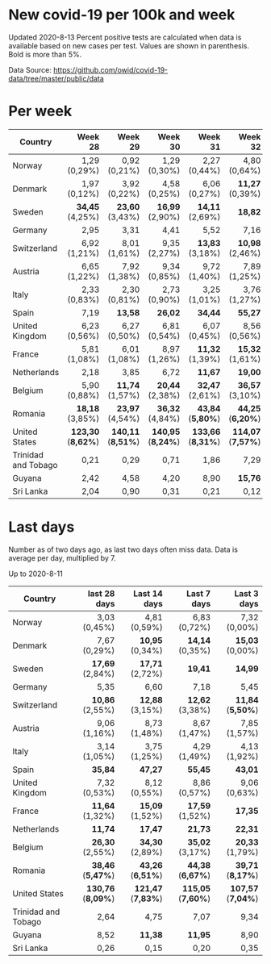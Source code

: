# New covid-19 per 100k and week
Updated 2020-8-13
Percent positive tests are calculated when data is available based on new cases per test.  Values are shown in parenthesis.  Bold is more than 5%.

Data Source: https://github.com/owid/covid-19-data/tree/master/public/data

# Per week
|Country|Week 28|Week 29|Week 30|Week 31|Week 32|Week 33|
| --- | --: | --: | --: | --: | --: | --: |
|Norway|1,29 (0,29%) |0,92 (0,21%) |1,29 (0,30%) |2,27 (0,44%) |4,80 (0,64%) |9,10 (0,00%) |
|Denmark|1,97 (0,12%) |3,92 (0,22%) |4,58 (0,25%) |6,06 (0,27%) |**11,27** (0,39%) |**18,97** (0,00%) |
|Sweden|**34,45** (4,25%) |**23,60** (3,43%) |**16,99** (2,90%) |**14,11** (2,69%) |**18,82** |**19,62** |
|Germany|2,95 |3,31 |4,41 |5,52 |7,16 |8,51 |
|Switzerland|6,92 (1,21%) |8,01 (1,61%) |9,35 (2,27%) |**13,83** (3,18%) |**10,98** (2,46%) |**14,50** (3,71%) |
|Austria|6,65 (1,22%) |7,92 (1,38%) |9,34 (0,85%) |9,72 (1,40%) |7,89 (1,25%) |**11,00** (1,54%) |
|Italy|2,33 (0,83%) |2,30 (0,81%) |2,73 (0,90%) |3,25 (1,01%) |3,76 (1,27%) |4,66 (2,19%) |
|Spain|7,19 |**13,58** |**26,02** |**34,44** |**55,27** |**76,96** |
|United Kingdom|6,23 (0,56%) |6,27 (0,50%) |6,81 (0,54%) |6,07 (0,45%) |8,56 (0,56%) |**10,40** (0,78%) |
|France|5,81 (1,08%) |6,01 (1,08%) |8,97 (1,26%) |**11,32** (1,39%) |**15,32** (1,61%) |**23,53** |
|Netherlands|2,18 |3,85 |6,72 |**11,67** |**19,00** |**26,40** |
|Belgium|5,90 (0,88%) |**11,74** (1,57%) |**20,44** (2,38%) |**32,47** (2,61%) |**36,57** (3,10%) |**13,27** (0,96%) |
|Romania|**18,18** (3,85%) |**23,97** (4,54%) |**36,32** (4,84%) |**43,84** (**5,80%**) |**44,25** (**6,20%**) |**41,43** (**7,37%**) |
|United States|**123,30** (**8,62%**) |**140,11** (**8,51%**) |**140,95** (**8,24%**) |**133,66** (**8,31%**) |**114,07** (**7,57%**) |**105,28** (**6,62%**) |
|Trinidad and Tobago|0,21 |0,29 |0,71 |1,86 |7,29 |6,38 |
|Guyana|2,42 |4,58 |4,20 |8,90 |**15,76** |**15,35** |
|Sri Lanka|2,04 |0,90 |0,31 |0,21 |0,12 |0,33 |

# Last days
Number as of two days ago, as last two days often miss data.  Data is average per day, multiplied by 7.

Up to 2020-8-11

|Country|last 28 days|Last 14 days|Last 7 days|Last 3 days|
| --- | --: | --: | --: | --: |
|Norway|3,03 (0,45%)|4,81 (0,59%)|6,83 (0,72%)|7,32 (0,00%)|
|Denmark|7,67 (0,29%)|**10,95** (0,34%)|**14,14** (0,35%)|**15,03** (0,00%)|
|Sweden|**17,69** (2,84%)|**17,71** (2,72%)|**19,41**|**14,99**|
|Germany|5,35|6,60|7,18|5,45|
|Switzerland|**10,86** (2,55%)|**12,88** (3,15%)|**12,62** (3,38%)|**11,84** (**5,50%**)|
|Austria|9,06 (1,16%)|8,73 (1,48%)|8,67 (1,47%)|7,85 (1,57%)|
|Italy|3,14 (1,05%)|3,75 (1,25%)|4,29 (1,49%)|4,13 (1,92%)|
|Spain|**35,84**|**47,27**|**55,45**|**43,01**|
|United Kingdom|7,32 (0,53%)|8,12 (0,55%)|8,86 (0,57%)|9,06 (0,63%)|
|France|**11,64** (1,32%)|**15,09** (1,52%)|**17,59** (1,52%)|**17,35**|
|Netherlands|**11,74**|**17,47**|**21,73**|**22,31**|
|Belgium|**26,30** (2,55%)|**34,30** (2,89%)|**35,02** (3,17%)|**20,33** (1,79%)|
|Romania|**38,46** (**5,47%**)|**43,26** (**6,51%**)|**44,38** (**6,67%**)|**39,71** (**8,17%**)|
|United States|**130,76** (**8,09%**)|**121,47** (**7,83%**)|**115,05** (**7,60%**)|**107,57** (**7,04%**)|
|Trinidad and Tobago|2,64|4,75|7,07|9,34|
|Guyana|8,52|**11,38**|**11,95**|8,90|
|Sri Lanka|0,26|0,15|0,20|0,35|
